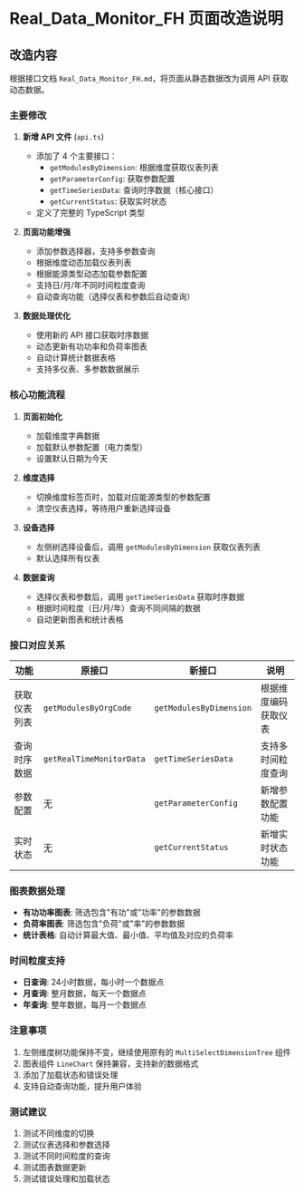 # Real_Data_Monitor_FH 页面改造说明

## 改造内容

根据接口文档 `Real_Data_Monitor_FH.md`，将页面从静态数据改为调用 API 获取动态数据。

### 主要修改

1. **新增 API 文件** (`api.ts`)
   - 添加了 4 个主要接口：
     - `getModulesByDimension`: 根据维度获取仪表列表
     - `getParameterConfig`: 获取参数配置
     - `getTimeSeriesData`: 查询时序数据（核心接口）
     - `getCurrentStatus`: 获取实时状态
   - 定义了完整的 TypeScript 类型

2. **页面功能增强**
   - 添加参数选择器，支持多参数查询
   - 根据维度动态加载仪表列表
   - 根据能源类型动态加载参数配置
   - 支持日/月/年不同时间粒度查询
   - 自动查询功能（选择仪表和参数后自动查询）

3. **数据处理优化**
   - 使用新的 API 接口获取时序数据
   - 动态更新有功功率和负荷率图表
   - 自动计算统计数据表格
   - 支持多仪表、多参数数据展示

### 核心功能流程

1. **页面初始化**
   - 加载维度字典数据
   - 加载默认参数配置（电力类型）
   - 设置默认日期为今天

2. **维度选择**
   - 切换维度标签页时，加载对应能源类型的参数配置
   - 清空仪表选择，等待用户重新选择设备

3. **设备选择**
   - 左侧树选择设备后，调用 `getModulesByDimension` 获取仪表列表
   - 默认选择所有仪表

4. **数据查询**
   - 选择仪表和参数后，调用 `getTimeSeriesData` 获取时序数据
   - 根据时间粒度（日/月/年）查询不同间隔的数据
   - 自动更新图表和统计表格

### 接口对应关系

| 功能 | 原接口 | 新接口 | 说明 |
|------|--------|--------|------|
| 获取仪表列表 | `getModulesByOrgCode` | `getModulesByDimension` | 根据维度编码获取仪表 |
| 查询时序数据 | `getRealTimeMonitorData` | `getTimeSeriesData` | 支持多时间粒度查询 |
| 参数配置 | 无 | `getParameterConfig` | 新增参数配置功能 |
| 实时状态 | 无 | `getCurrentStatus` | 新增实时状态功能 |

### 图表数据处理

- **有功功率图表**: 筛选包含"有功"或"功率"的参数数据
- **负荷率图表**: 筛选包含"负荷"或"率"的参数数据
- **统计表格**: 自动计算最大值、最小值、平均值及对应的负荷率

### 时间粒度支持

- **日查询**: 24小时数据，每小时一个数据点
- **月查询**: 整月数据，每天一个数据点  
- **年查询**: 整年数据，每月一个数据点

### 注意事项

1. 左侧维度树功能保持不变，继续使用原有的 `MultiSelectDimensionTree` 组件
2. 图表组件 `LineChart` 保持兼容，支持新的数据格式
3. 添加了加载状态和错误处理
4. 支持自动查询功能，提升用户体验

### 测试建议

1. 测试不同维度的切换
2. 测试仪表选择和参数选择
3. 测试不同时间粒度的查询
4. 测试图表数据更新
5. 测试错误处理和加载状态
